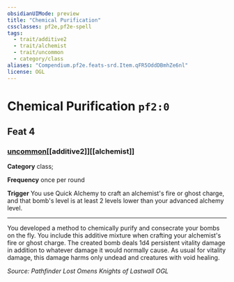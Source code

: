 ```yaml
---
obsidianUIMode: preview
title: "Chemical Purification"
cssclasses: pf2e,pf2e-spell
tags:
  - trait/additive2
  - trait/alchemist
  - trait/uncommon
  - category/class
aliases: "Compendium.pf2e.feats-srd.Item.qFR5OddDBmhZe6nl"
license: OGL
---
```

# Chemical Purification `pf2:0`
## Feat 4
### [uncommon](uncommon "Uncommon Rarity Trait")[[additive2]][[alchemist]]

**Category** class; 




**Frequency** once per round

**Trigger** You use Quick Alchemy to craft an alchemist's fire or ghost charge, and that bomb's level is at least 2 levels lower than your advanced alchemy level.

* * *

You developed a method to chemically purify and consecrate your bombs on the fly. You include this additive mixture when crafting your alchemist's fire or ghost charge. The created bomb deals 1d4 persistent vitality damage in addition to whatever damage it would normally cause. As usual for vitality damage, this damage harms only undead and creatures with void healing.

*Source: Pathfinder Lost Omens Knights of Lastwall*
*OGL*